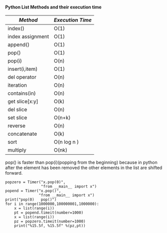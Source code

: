 #### Python List Methods and their execution time 

| *Method*     | *Execution Time*  |
| ----------- | ----------- |
| index()     | O(1)       |
| index assignment   | O(1)        |
| append()   | O(1)        |
| pop()  | O(1)        |
| pop(i)  | O(n)        |
| insert(i,item)  | O(1)        |
| del operator  | O(n)        |
| iteration  | O(n)        |
| contains(in)  | O(n)        |
| get slice[x:y]  | O(k)        |
| del slice  | O(n)        |
| set slice  | O(n+k)        |
| reverse  | O(n)        |
| concatenate  | O(k)        |
| sort | O(n log n )        |
| multiply | O(nk)        |

pop() is faster than pop(i)(popping from the beginning) because in python after the element has been removed the other elements in the list are shifted forward. 

```
popzero = Timer("x.pop(0)",
                "from __main__ import x")
popend = Timer("x.pop()",
               "from __main__ import x")
print("pop(0)   pop()")
for i in range(1000000,100000001,1000000):
    x = list(range(i))
    pt = popend.timeit(number=1000)
    x = list(range(i))
    pz = popzero.timeit(number=1000)
    print("%15.5f, %15.5f" %(pz,pt))
```